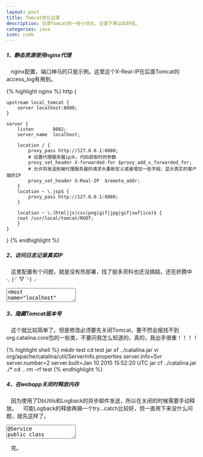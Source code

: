 ```yaml
---
layout: post
title: Tomcat优化记录
description: 记录Tomcat的一些小优化，记录下来以后好找。
categories: java
icon: code
---
```

##### 1、静态资源使用nginx代理 #####
&nbsp;&nbsp;  <xcode>nginx</xcode>配置，端口神马的只是示例。这里这个<xcode>X-Real-IP</xcode>在后面<xcode>Tomcat</xcode>的<xcode>access_log</xcode>有用到。

{% highlight nginx %}
http {

    upstream local_tomcat {
        server localhost:8080;
    }
    
    server {
        listen       8082;
        server_name  localhost;

        location / {
            proxy_pass http://127.0.0.1:8080;
            # 设置代理服务器ip头，代码获取时的参数
            proxy_set_header X-forwarded-for $proxy_add_x_forwarded_for;
            # 允许将发送到被代理服务器的请求头重新定义或者增加一些字段，显示真实的客户端的IP
            proxy_set_header X-Real-IP  $remote_addr;
        }
        location ~ \.jsp$ {
            proxy_pass http://127.0.0.1:8080;
        }
		
        location ~ \.(html|js|css|png|gif|jpg|gif|swf|ico)$ {
	    root /usr/local/tomcat/ROOT;
        }
    }
}
{% endhighlight %}

##### 2、访问日志记录真实IP #####
&nbsp;&nbsp;  这里配置有个问题，就是没有热部署，找了挺多资料也还没搞掂，还在折腾中╮(╯▽╰)╭

<div class="article_content">
<textarea name="dp-code" class="xml" >
<Host name="localhost" appBase="webapps" unpackWARs="true" autoDeploy="true" deployOnStartup="false">
    <!--这里的docBase路径改到非webapps目录, 否则会导致初始化两次-->
	<Context path="/" docBase="/usr/local/tomcat/apps/xxxxx" debug="0" privileged="true" reloadable="true"/>
    <!--远程主机ip 访问时间 HTTP请求的第一行 HTTP状态码 处理请求所耗费的毫秒数-->
    <Valve className="org.apache.catalina.valves.AccessLogValve" directory="logs"
           prefix="access_log" suffix=".txt"
           pattern="%{X-Real-IP}i  %t &quot;%r&quot; %s %D" />

</Host>
</textarea>
</div>

##### 3、隐藏Tomcat版本号 #####
&nbsp;&nbsp;  这个就比较简单了。但是修改必须要先关闭<xcode>Tomcat</xcode>，要不然会报找不到<xcode>org.catalina.core</xcode>包的一些类，不要问我怎么知道的，真的，我出手很重！！！！

{% highlight shell %}
mkdir test
cd test
jar xf ../catalina.jar
vi org/apache/catalina/util/ServerInfo.properties
server.info=Svr
server.number=2
server.built=Jan 10 2015 15:52:20 UTC
jar cf ../catalina.jar ./*
cd ..
rm -rf test
{% endhighlight %}

##### 4、在webapp关闭时释放内存 #####
&nbsp;&nbsp;  因为使用了<xcode>DbUtils</xcode>和<xcode>Logback</xcode>的异步邮件发送，所以在关闭的时候需要手动释放。
&nbsp;&nbsp;  可能<xcode>Logback</xcode>的释放再搞一个<xcode>try...catch</xcode>比较好，但一直用下来没什么问题，就先这样了。

<div class="article_content">
<textarea name="dp-code" class="java" >
@Service
public class DisposeService implements DisposableBean {

    @Override
    public void destroy() throws Exception {
        try {
            Enumeration&lt;Driver&gt; drivers = DriverManager.getDrivers();
            while (drivers.hasMoreElements()) {
                Driver driver = drivers.nextElement();
                try {
                    DriverManager.deregisterDriver(driver);
                    System.out.printf("unregister jdbc driver: [%s]\n", driver);
                } catch (SQLException e) {
                    System.out.printf("Error unregister driver: [%s]\n ", driver);
                }
            }
        } catch (Exception e) {
            System.out.printf("unregister driver problem : [%s]\n", e.getMessage());
        }
        try {
            AbandonedConnectionCleanupThread.shutdown();
            System.out.println("AbandonedConnectionCleanupThread shutdown");

            ((LoggerContext) LoggerFactory.getILoggerFactory()).stop();
        } catch (InterruptedException e) {
            System.out.printf("SEVERE problem cleaning up: [%s]\n", e.getMessage());
        }
    }
}
</textarea>
</div>

&nbsp;&nbsp;  完。
